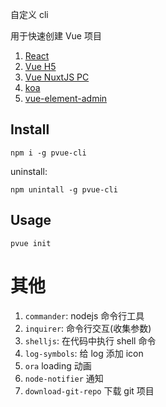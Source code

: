 

自定义 cli 

用于快速创建 Vue 项目

1. [React](https://github.com/fangmd/react-ts-template)
2. [Vue H5](https://github.com/fangmd/pvue)
3. [Vue NuxtJS PC](https://github.com/fangmd/pnuxt-pc)
4. [koa](https://github.com/fangmd/pkoa)
5. [vue-element-admin](https://github.com/fangmd/vue-element-admin)


## Install

```
npm i -g pvue-cli
```

uninstall:

```
npm unintall -g pvue-cli
```

## Usage

```
pvue init
```


# 其他

1. `commander`: nodejs 命令行工具
2. `inquirer`: 命令行交互(收集参数)
3. `shelljs`: 在代码中执行 shell 命令
4. `log-symbols`: 给 log 添加 icon
5. `ora` loading 动画
6. `node-notifier` 通知
7. `download-git-repo` 下载 git 项目

